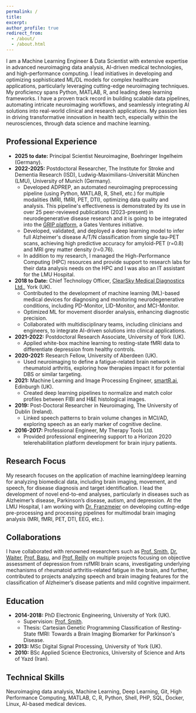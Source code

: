 ```yaml
---
permalink: /
title:
excerpt:
author_profile: true
redirect_from:
  - /about/
  - /about.html
---
```


I am a Machine Learning Engineer & Data Scientist with extensive expertise in advanced neuroimaging data analysis, AI-driven medical technologies, and high-performance computing. I lead initiatives in developing and optimizing sophisticated ML/DL models for complex healthcare applications, particularly leveraging cutting-edge neuroimaging techniques. My proficiency spans Python, MATLAB, R, and leading deep learning frameworks. I have a proven track record in building scalable data pipelines, automating intricate neuroimaging workflows, and seamlessly integrating AI solutions into real-world clinical and research applications. My passion lies in driving transformative innovation in health tech, especially within the neurosciences, through data science and machine learning.

## Professional Experience

* **2025 to date:** Principal Scientist Neuroimagine, Boehringer Ingelheim (Germany).
* **2022-2025:** Postdoctoral Researcher, The Institute for Stroke and Dementia Research (ISD), Ludwig-Maximilians-Universität München (LMU), University of Munich (Germany).
    * Developed ADPREP, an automated neuroimaging preprocessing pipeline (using Python, MATLAB, R, Shell, etc.) for multiple modalities (MRI, fMRI, PET, DTI), optimizing data quality and analysis. This pipeline's effectiveness is demonstrated by its use in over 25 peer-reviewed publications (2023-present) in neurodegenerative disease research and it is going to be integrated into the [GRIP platform](https://www.grip-research.org/platform), a Gates Ventures initiative.
    * Developed, validated, and deployed a deep learning model to infer full Alzheimer's disease A/T/N classification from single tau-PET scans, achieving high predictive accuracy for amyloid-PET (r=0.8) and MRI grey matter density (r=0.76).
    * In addition to my research, I managed the High-Performance Computing (HPC) resources and provide support to research labs for their data analysis needs on the HPC and I was also an IT assistant for the LMU Hospital.
* **2018 to Date:** Chief Technology Officer, [ClearSky Medical Diagnostics Ltd.](https://www.clearskymd.com), York (UK).
    * Contributed to the development of machine learning (ML)-based medical devices for diagnosing and monitoring neurodegenerative conditions, including PD-Monitor, LID-Monitor, and MCI-Monitor.
    * Optimized ML for movement disorder analysis, enhancing diagnostic precision.
    * Collaborated with multidisciplinary teams, including clinicians and engineers, to integrate AI-driven solutions into clinical applications.
* **2021-2022:** Postdoctoral Research Associate, University of York (UK).
    * Applied white-box machine learning to resting-state fMRI data to differentiate depression from healthy controls.
* **2020-2021:** Research Fellow, University of Aberdeen (UK).
    * Used neuroimaging to define a fatigue-related brain network in rheumatoid arthritis, exploring how therapies impact it for potential DBS or similar targeting.
* **2021:** Machine Learning and Image Processing Engineer, [smartR.ai](https://smartr.ai), Edinburgh (UK).
    * Created deep learning pipelines to normalize and match color profiles between FIBI and H&E histological images.
* **2019:** Post-Doctoral Researcher in Neuroimaging, The University of Dublin (Ireland).
    * Linked speech patterns to brain volume changes in MCI/AD, exploring speech as an early marker of cognitive decline.
* **2016-2017:** Professional Engineer, My Therapy Tools Ltd.
    * Provided professional engineering support to a Horizon 2020 telerehabilitation platform development for brain injury patients.

## Research Focus

My research focuses on the application of machine learning/deep learning for analyzing biomedical data, including brain imaging, movement, and speech, for disease diagnosis and target identification. I lead the development of novel end-to-end analyses, particularly in diseases such as Alzheimer’s disease, Parkinson’s disease, autism, and depression. At the LMU Hospital, I am working with [Dr. Franzmeier](https://www.isd-research.de/our-labs/franzmeier-lab/c2a419aceaa4aab7) on developing cutting-edge pre-processing and processing pipelines for multimodal brain imaging analysis (MRI, fMRI, PET, DTI, EEG, etc.).

## Collaborations

I have collaborated with renowned researchers such as [Prof. Smith](https://www.york.ac.uk/physics-engineering-technology/people/stephen_smith/), <a href="https://www.abdn.ac.uk/ims/people/profiles/g.waiter">Dr. Waiter</a>, <a href="https://www.gla.ac.uk/researchinstitutes/iii/staff/neilbasu/">Prof. Basu</a>, and <a href="https://reillylab.net/richard-reilly">Prof. Reilly</a> on multiple projects focusing on objective assessment of depression from rsfMRI brain scans, investigating underlying mechanisms of rheumatoid arthritis-related fatigue in the brain, and further, contributed to projects analyzing speech and brain imaging features for the classification of Alzheimer’s disease patients and mild cognitive impairment.

## Education

* **2014-2018:** PhD Electronic Engineering, University of York (UK).
    * Supervision: [Prof. Smith](https://www.york.ac.uk/physics-engineering-technology/people/stephen_smith/).
    * Thesis: Cartesian Genetic Programming Classification of Resting-State fMRI: Towards a Brain Imaging Biomarker for Parkinson's Disease.
* **2013:** MSc Digital Signal Processing, University of York (UK).
* **2010:** BSc Applied Science Electronics, University of Science and Arts of Yazd (Iran).

## Technical Skills

Neuroimaging data analysis, Machine Learning, Deep Learning, Git, High Performance Computing, MATLAB, C, R, Python, Shell, PHP, SQL, Docker, Linux, AI-based medical devices.
